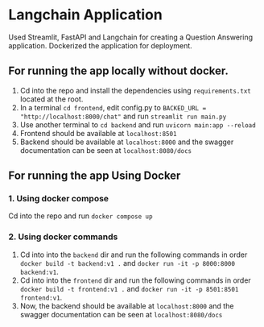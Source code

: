 # Langchain Application

Used Streamlit, FastAPI and Langchain for creating a Question Answering application. Dockerized the application for deployment.


## For running the app locally without docker.

1. Cd into the repo and install the dependencies using `requirements.txt` located at the root.
2. In a terminal `cd frontend`, edit config.py to  `BACKED_URL = "http://localhost:8000/chat"`  and run `streamlit run main.py`
3. Use another terminal to `cd backend` and run `uvicorn main:app --reload`
4. Frontend should be available at `localhost:8501` 
5. Backend should be available at `localhost:8000` and the swagger documentation can be seen at `localhost:8080/docs`

## For running the app Using Docker

### 1. Using docker compose
Cd into the repo and run `docker compose up`

### 2. Using docker commands
1. Cd into into the `backend` dir and run the following commands in order `docker build -t backend:v1 .` and `docker run -it -p 8000:8000 backend:v1`. 
2. Cd into into the `frontend` dir and run the following commands in order `docker build -t frontend:v1 .` and `docker run -it -p 8501:8501 frontend:v1`.
3. Now, the backend should be available at `localhost:8000` and the swagger documentation can be seen at `localhost:8080/docs`